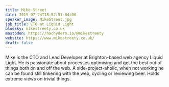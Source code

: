 ```yaml
---
title: Mike Street
date: 2019-07-24T18:52:51-04:00
speaker_image: MikeStreet.jpg
job_title: CTO at Liquid Light
bluesky: mikestreety.co.uk
mastodon: https://hachyderm.io/@mikestreety
website: https://www.mikestreety.co.uk/
draft: false
---
```


Mike is the CTO and Lead Developer at Brighton-based web agency Liquid Light. He is passionate about processes optimising and get the best out of things both on and off the web. A side-project-aholic, when not working he can be found still tinkering with the web, cycling or reviewing beer. Holds extreme views on trivial things.

